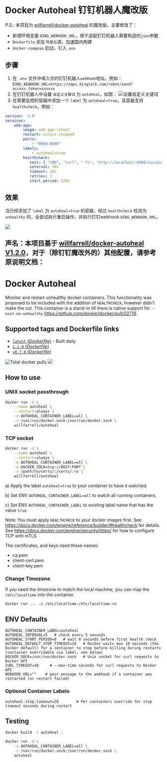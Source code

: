 # Docker Autoheal 钉钉机器人魔改版
P.S.: 本项目为 [willfarrell/docker-autoheal](https://github.com/willfarrell/docker-autoheal) 的魔改版，主要修改了：
* 新增环境变量 `DING_WEBHOOK_URL`，用于适配钉钉机器人需要构造的`json`参数
* `Dockerfile` 添加 `阿里云`源，加速国内构建
* `docker-compose` 启动，引入`.env`

## 步骤
1. 在 `.env` 文件中填入你的钉钉机器人`webhook`地址。例如：`DING_WEBHOOK_URL=https://oapi.dingtalk.com/robot/send?access_token=xxxxxx`
2. 在钉钉机器人中设置 `自定义关键词` 为 `autoheal`。如图：
   ![设置自定义关键词](https://cdn.jsdelivr.net/gh/leopold7/CDN2@main/static/images/begs/2022/12/20221215113311.png)
3. 在需要监控的容器中添加一个 `label` 为 `autoheal=true`，且容器支持 `healthcheck`，例如：
```yaml
version: '3.9'
services:
    web-app:
        image: web-app:latest
        restart: unless-stopped
        ports:
            - "8080:8080"
        labels:
            - autoheal=true
        healthcheck:
           test: [ "CMD", "curl", "-fs", "http://localhost:8080/xxx/ping" ]
           interval: 30s
           timeout: 10s
           retries: 3
           start_period: 120s
```

## 效果
当已经添加了 `label` 为  `autoheal=true` 的容器，经过 `healthcheck` 检测为 `unhealthy` 时，会尝试执行重启操作，并执行钉钉webhook `DING_WEBHOOK_URL`。

![](https://cdn.jsdelivr.net/gh/leopold7/CDN2@main/static/images/begs/2022/12/20221215140751.png)

声名：本项目基于 [willfarrell/docker-autoheal V1.2.0](https://github.com/willfarrell/docker-autoheal)，对于（除钉钉魔改外的）其他配置，请参考原说明文档：
---

# Docker Autoheal

Monitor and restart unhealthy docker containers. 
This functionality was proposed to be included with the addition of `HEALTHCHECK`, however didn't make the cut.
This container is a stand-in till there is native support for `--exit-on-unhealthy` https://github.com/docker/docker/pull/22719.

## Supported tags and Dockerfile links
- [`latest` (*Dockerfile*)](https://github.com/willfarrell/docker-autoheal/blob/main/Dockerfile) - Built daily
- [`1.1.0` (*Dockerfile*)](https://github.com/willfarrell/docker-autoheal/blob/1.1.0/Dockerfile)
- [`v0.7.0` (*Dockerfile*)](https://github.com/willfarrell/docker-autoheal/blob/v0.7.0/Dockerfile)

![](https://img.shields.io/docker/pulls/willfarrell/autoheal "Total docker pulls") [![](https://images.microbadger.com/badges/image/willfarrell/autoheal.svg)](http://microbadger.com/images/willfarrell/autoheal "Docker layer breakdown")

## How to use
### UNIX socket passthrough
```bash
docker run -d \
    --name autoheal \
    --restart=always \
    -e AUTOHEAL_CONTAINER_LABEL=all \
    -v /var/run/docker.sock:/var/run/docker.sock \
    willfarrell/autoheal
```
### TCP socket
```bash
docker run -d \
    --name autoheal \
    --restart=always \
    -e AUTOHEAL_CONTAINER_LABEL=all \
    -e DOCKER_SOCK=tcp://HOST:PORT \
    -v /path/to/certs/:/certs/:ro \
    willfarrell/autoheal
```
a) Apply the label `autoheal=true` to your container to have it watched.

b) Set ENV `AUTOHEAL_CONTAINER_LABEL=all` to watch all running containers. 

c) Set ENV `AUTOHEAL_CONTAINER_LABEL` to existing label name that has the value `true`.

Note: You must apply `HEALTHCHECK` to your docker images first. See https://docs.docker.com/engine/reference/builder/#healthcheck for details.
See https://docs.docker.com/engine/security/https/ for how to configure TCP with mTLS

The certificates, and keys need these names:
* ca.pem
* client-cert.pem
* client-key.pem

### Change Timezone
If you need the timezone to match the local machine, you can map the `/etc/localtime` into the container.
```
docker run ... -v /etc/localtime:/etc/localtime:ro
```


## ENV Defaults
```
AUTOHEAL_CONTAINER_LABEL=autoheal
AUTOHEAL_INTERVAL=5   # check every 5 seconds
AUTOHEAL_START_PERIOD=0   # wait 0 seconds before first health check
AUTOHEAL_DEFAULT_STOP_TIMEOUT=10   # Docker waits max 10 seconds (the Docker default) for a container to stop before killing during restarts (container overridable via label, see below)
DOCKER_SOCK=/var/run/docker.sock   # Unix socket for curl requests to Docker API
CURL_TIMEOUT=30     # --max-time seconds for curl requests to Docker API
WEBHOOK_URL=""    # post message to the webhook if a container was restarted (or restart failed)
```

### Optional Container Labels
```
autoheal.stop.timeout=20        # Per containers override for stop timeout seconds during restart
```

## Testing
```bash
docker build -t autoheal .

docker run -d \
    -e AUTOHEAL_CONTAINER_LABEL=all \
    -v /var/run/docker.sock:/var/run/docker.sock \
    autoheal                                                                        
```

